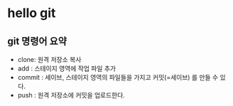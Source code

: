 # hello git

## git 명령어 요약

 - clone: 원격 저장소 복사
 - add : 스테이지 영역에 작업 파일 추가
 - commit : 세이브, 스테이지 영역의 파일들을 가지고 커밋(=세이브) 를 만들 수 있다.
 - push : 원격 저장소에 커밋을 업로드한다.